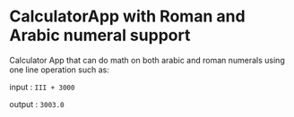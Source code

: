 # CalculatorApp with Roman and Arabic numeral support
Calculator App that can do math on both arabic and roman numerals using one line operation such as:

input : ```III + 3000```

output : ```3003.0```

